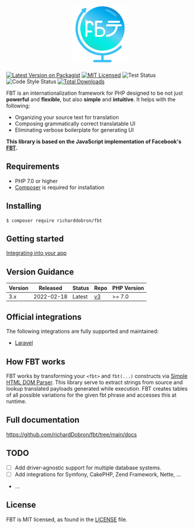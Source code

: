 <h1 align="center">
  <img src="icon.png" height="150" width="150" alt="FBT"/>
</h1>

[![Latest Version on Packagist](https://img.shields.io/packagist/v/richardDobron/fbt.svg?style=flat-square)](https://packagist.org/packages/richardDobron/fbt)
[![MIT Licensed](https://img.shields.io/badge/license-MIT-brightgreen.svg?style=flat-square)](LICENSE.md)
![Test Status](https://img.shields.io/github/workflow/status/richardDobron/fbt/run-tests/3.x?label=tests)
![Code Style Status](https://img.shields.io/github/workflow/status/richardDobron/fbt/Check%20&%20fix%20styling?label=code%20style)
[![Total Downloads](https://img.shields.io/packagist/dt/richardDobron/fbt.svg?style=flat-square)](https://packagist.org/packages/richardDobron/fbt)

FBT is an internationalization framework for PHP designed to be not just **powerful** and **flexible**, but also **simple** and **intuitive**.  It helps with the following:
* Organizing your source text for translation
* Composing grammatically correct translatable UI
* Eliminating verbose boilerplate for generating UI

**This library is based on the JavaScript implementation of Facebook's [FBT][link-facebook-fbt].**

## Requirements
* PHP 7.0 or higher
* [Composer](https://getcomposer.org) is required for installation

## Installing

```shell
$ composer require richarddobron/fbt
```

## Getting started

[Integrating into your app](docs/getting_started.md)

## Version Guidance

| Version | Released   | Status | Repo             | PHP Version |
|---------|------------|--------|------------------|-------------|
| 3.x     | 2022-02-18 | Latest | [v3][fbt-3-repo] | >= 7.0      |

## Official integrations

The following integrations are fully supported and maintained:

- [Laravel](https://github.com/richardDobron/laravel-fbt)

## How FBT works
FBT works by transforming your `<fbt>` and `fbt(...)` constructs via
[Simple HTML DOM Parser][simplehtmldom].  This library serve to extract strings from source and
lookup translated payloads generated while execution.  FBT creates tables
of all possible variations for the given fbt phrase and accesses this
at runtime.

## Full documentation
https://github.com/richardDobron/fbt/tree/main/docs


## TODO

- [ ] Add driver-agnostic support for multiple database systems.
- [ ] Add integrations for Symfony, CakePHP, Zend Framework, Nette, ...
- ...

## License
FBT is MIT licensed, as found in the [LICENSE](LICENSE) file.

[fbt-3-repo]: https://github.com/richarddobron/fbt
[link-facebook-fbt]: https://github.com/facebook/fbt
[simplehtmldom]: https://sourceforge.net/projects/simplehtmldom/files/simplehtmldom/1.9.1/
